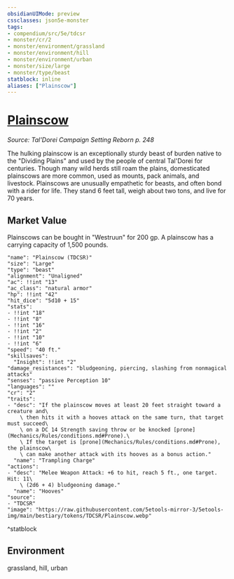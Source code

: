 ```yaml
---
obsidianUIMode: preview
cssclasses: json5e-monster
tags:
- compendium/src/5e/tdcsr
- monster/cr/2
- monster/environment/grassland
- monster/environment/hill
- monster/environment/urban
- monster/size/large
- monster/type/beast
statblock: inline
aliases: ["Plainscow"]
---
```

# [Plainscow](Mechanics\bestiary\beast/plainscow-tdcsr.md)
*Source: Tal'Dorei Campaign Setting Reborn p. 248*  

The hulking plainscow is an exceptionally sturdy beast of burden native to the "Dividing Plains" and used by the people of central Tal'Dorei for centuries. Though many wild herds still roam the plains, domesticated plainscows are more common, used as mounts, pack animals, and livestock. Plainscows are unusually empathetic for beasts, and often bond with a rider for life. They stand 6 feet tall, weigh about two tons, and live for 70 years.

## Market Value

Plainscows can be bought in "Westruun" for 200 gp. A plainscow has a carrying capacity of 1,500 pounds.

```statblock
"name": "Plainscow (TDCSR)"
"size": "Large"
"type": "beast"
"alignment": "Unaligned"
"ac": !!int "13"
"ac_class": "natural armor"
"hp": !!int "42"
"hit_dice": "5d10 + 15"
"stats":
- !!int "18"
- !!int "8"
- !!int "16"
- !!int "2"
- !!int "10"
- !!int "6"
"speed": "40 ft."
"skillsaves":
  "Insight": !!int "2"
"damage_resistances": "bludgeoning, piercing, slashing from nonmagical attacks"
"senses": "passive Perception 10"
"languages": ""
"cr": "2"
"traits":
- "desc": "If the plainscow moves at least 20 feet straight toward a creature and\
    \ then hits it with a hooves attack on the same turn, that target must succeed\
    \ on a DC 14 Strength saving throw or be knocked [prone](Mechanics/Rules/conditions.md#Prone).\
    \ If the target is [prone](Mechanics/Rules/conditions.md#Prone), the plainscow\
    \ can make another attack with its hooves as a bonus action."
  "name": "Trampling Charge"
"actions":
- "desc": "Melee Weapon Attack: +6 to hit, reach 5 ft., one target. Hit: 11\
    \ (2d6 + 4) bludgeoning damage."
  "name": "Hooves"
"source":
- "TDCSR"
"image": "https://raw.githubusercontent.com/5etools-mirror-3/5etools-img/main/bestiary/tokens/TDCSR/Plainscow.webp"
```
^statblock

## Environment

grassland, hill, urban